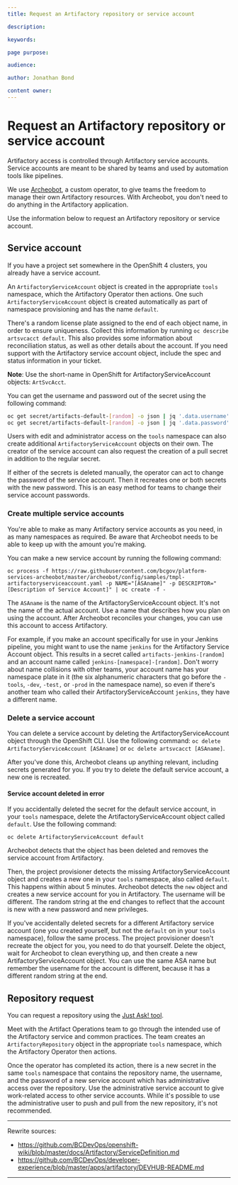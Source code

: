 ```yaml
---
title: Request an Artifactory repository or service account

description:

keywords:

page purpose:

audience:

author: Jonathan Bond

content owner:
---
```


# Request an Artifactory repository or service account

Artifactory access is controlled through Artifactory service accounts. Service accounts are meant to be shared by teams and used by automation tools like pipelines.

We use [Archeobot](bcgov/platform-services-archeobot), a custom operator, to give teams the freedom to manage their own Artifactory resources. With Archeobot, you don't need to do anything in the Artifactory application.

Use the information below to request an Artifactory repository or service account.

## Service account
If you have a project set somewhere in the OpenShift 4 clusters, you already have a service account.

An `ArtifactoryServiceAccount` object is created in the appropriate `tools` namespace, which the Artifactory Operator then actions. One such `ArtifactoryServiceAccount` object is created automatically as part of namespace provisioning and has the name `default`.

There's a random license plate assigned to the end of each object name, in order to ensure uniqueness. Collect this information by running `oc describe artsvcacct default`. This also provides some information about reconciliation status, as well as other details about the account. If you need support with the Artifactory service account object, include the spec and status information in your ticket.

**Note**: Use the short-name in OpenShift for ArtifactoryServiceAccount objects: `ArtSvcAcct`.

You can get the username and password out of the secret using the following command:

```bash
oc get secret/artifacts-default-[random] -o json | jq '.data.username' | tr -d "\"" | base64 -d
oc get secret/artifacts-default-[random] -o json | jq '.data.password' | tr -d "\"" | base64 -d
```
Users with edit and administrator access on the `tools` namespace can also create additional `ArtifactoryServiceAccount` objects on their own. The creator of the service account can also request the creation of a pull secret in addition to the regular secret.

If either of the secrets is deleted manually, the operator can act to change the password of the service account. Then it recreates one or both secrets with the new password. This is an easy method for teams to change their service account passwords.

### Create multiple service accounts
You're able to make as many Artifactory service accounts as you need, in as many namespaces as required. Be aware that Archeobot needs to be able to keep up with the amount you're making.

You can make a new service account by running the following command:

`oc process -f https://raw.githubusercontent.com/bcgov/platform-services-archeobot/master/archeobot/config/samples/tmpl-artifactoryserviceaccount.yaml -p NAME="[ASAname]" -p DESCRIPTOR="[Description of Service Account]" | oc create -f -`

The `ASAname` is the name of the ArtifactoryServiceAccount object. It's not the name of the actual account. Use a name that describes how you plan on using the account. After Archeobot reconciles your changes, you can use this account to access Artifactory.

For example, if you make an account specifically for use in your Jenkins pipeline, you might want to use the name `jenkins` for the Artifactory Service Account object. This results in a secret called `artifacts-jenkins-[random]` and an account name called `jenkins-[namespace]-[random]`. Don't worry about name collisions with other teams, your account name has your namespace plate in it (the six alphanumeric characters that go before the `-tools`, `-dev`, `-test,` or `-prod` in the namespace name), so even if there's another team who called their ArtifactoryServiceAccount `jenkins`, they have a different name.

### Delete a service account
You can delete a service account by deleting the ArtifactoryServiceAccount object through the OpenShift CLI. Use the following command:
`oc delete ArtifactoryServiceAccount [ASAname]` or `oc delete artsvcacct [ASAname]`.

After you've done this, Archeobot cleans up anything relevant, including secrets generated for you. If you try to delete the default service account, a new one is recreated. <!-- this line is up for questions -->
#### Service account deleted in error
If you accidentally deleted the secret for the default service account, in your `tools` namespace, delete the ArtifactoryServiceAccount object called `default`. Use the following command:

`oc delete ArtifactoryServiceAccount default`

Archeobot detects that the object has been deleted and removes the service account from Artifactory.

Then, the project provisioner detects the missing ArtifactoryServiceAccount object and creates a new one in your `tools` namespace, also called `default`. This happens within about 5 minutes. Archeobot detects the `new` object and creates a new service account for you in Artifactory. The username will be different. The random string at the end changes to reflect that the account is new with a new password and new privileges.

If you've accidentally deleted secrets for a different Artifactory service account (one you created yourself, but not the `default` on in your `tools` namespace), follow the same process. The project provisioner doesn't recreate the object for you, you need to do that yourself. Delete the object, wait for Archeobot to clean everything up, and then create a new ArtifactoryServiceAccount object. You can use the same ASA name but remember the username for the account is different, because it has a different random string at the end.

<!--



## How Do I Use An Artifactory Service Account?

You can use your Artifactory Service Account to pull public images through Artifactory instead of over the internet. This is faster for you, helps to ease bandwidth pressure on the cluster, and allows us to implement additional security scanning! Win-win-win, with just a little extra setup!

*Note*: These instructions assume that the Artifactory instance is hosted at `https://artifacts.developer.gov.bc.ca/` and a service account with appropriate permissions is already created. All accounts are automatically granted the necessary permissions to access the public caching repos in Artifactory.
-->

<!--
### What Do I Do Once I Have An Artifactory Project?

You'll be able to add repositories, add users to your project (who will then have access to your repositories), adjust the roles that your project uses to determine who has the authorization to perform which tasks in your project, and check the results of any Xray scans on your artifacts!

But first, you'll need to enter the Project in the Artifactory UI so you can see all this neat stuff! Once you've logged in, you'll see a drop-down box at the top of the screen that probably currently says "All". Click on this and select the name of your new Project to enter that project space! If you don't see it, that's because you're either not an admin in the relevant Openshift namespace (in which case you should go ask one of the admins to add you to the Artifactory Project), or you didn't login to Artifactory before creating the project (in which case you need to hit up the Platform Services team to fix it for you).

A couple of little tabs should now have appeared over the menu on the left - one with some boxes, and one with some gears. Click on the gears to enter the administrative tab of your Artifactory Project!



### How Do I Add Users or Service Accounts to My Project?

To add a new account to your project, click on the little gear at the top of the menu on the left, then click on "Identity and Access" Members, and then click on "Add Member" in the top right corner.

Switch to the "Users" tab at the top of the popup, and then search for a username. You can add the IDIR or GitHub user account of anyone who has already logged into Artifactory's GUI at least once - so if you have a team member who hasn't done that, make sure they do! You can also add any Artifactory Service Account. You can select multiple users to add them all at once. Then, you can specify the role you want to grant them. Typically, an Artifactory Service Account should be given the Contributor role, while a user should be given either the Developer role (to manage artifacts) or the Admin role (to manage access to the Project). You can also add additional roles to the Project, if you would prefer more finely-tuned control over who gets access to what.
-->

## Repository request

You can request a repository using the [Just Ask! tool](https://just-ask-web-bdec76-prod.apps.silver.devops.gov.bc.ca/).

Meet with the Artifact Operations team to go through the intended use of the Artifactory service and common practices. The team creates an `ArtifactoryRepository` object in the appropriate `tools` namespace, which the Artifactory Operator then actions.

Once the operator has completed its action, there is a new secret in the same `tools` namespace that contains the repository name, the username, and the password of a new service account which has administrative access over the repository. Use the administrative service account to give work-related access to other service accounts. While it's possible to use the administrative user to push and pull from the new repository, it's not recommended.

<!--
## How Do I Get An Artifactory Private Repository (aka How Do I Get An Artifactory Project)?

We use Artifactory Projects to provide teams with access to private repositories - if you want a private repository where you can push your own images or other artifacts, you'll need a project. If you don't want to be able to push your own images or other artifacts, you don't need a project.

If you want a project, the first thing you'll need to do is login to [Artifactory](https://artifacts.developer.gov.bc.ca) using SSO at least once. When a new project is created, Archeobot uses the list of admins in your namespace to grant those people access to the new Project - they can then turn around and grant other people access as required. But Artifactory doesn't know about those accounts if those people have never logged in before! So be sure to do that - and be sure to login with GitHub (and not IDIR) because your Openshift access is bound to your github account. If you'd like to swap to IDIR later, that's fine, but you should use Github to start!


Once you've done that, create an ArtifactoryProject object on your Openshift namespace, like this:

`oc process -f https://raw.githubusercontent.com/bcgov/platform-services-archeobot/master/archeobot/config/samples/tmpl-artifactoryproject.yaml -p NAME="[APname]" | oc create -f -`

Like with the `ASAname` in the previous section, the `APname` isn't going to completely reflect the name of the Project as it will appear in Artifactory. The Project's name in Artifactory will look something like `[NamespacePlate]-[APname]`. So, if you create an ArtifactoryProject object in the `a1b2c3-tools` namespace and give it an `APname` of `test`, then the Project's full name is going to be `a1b2c3-test`.

The project will *also* be given a shortname, called a Project Key. This will be created automatically using the first letter of your `APname` and 3 digits of your namespace name. So in our example Project, named `a1b2c3-test`, the Project Key will be `ta1b`. The Project Key must be unique.

When Archeobot sees a new ArtifactoryProject in your namespace, the first thing it'll do is send the Platform Team a note that you want a new Project, which we must approve. While you wait for your new ArtifactoryProject to be approved, you can look at it using the command `oc describe artproj [APname]`. You'll see that, under `spec`, there's an entry for your project key, and an `approval_status` field. It should read "pending" (though it might take a few minutes for Archeobot to notice and update the status, so don't fret if it doesn't say 'pending' immediately). This means that we haven't approved or rejected your request for an Artifactory project quite yet!

Once it's approved, you may see the `approval_status` field say "approved". In this situation, Archeobot knows that your ArtifactoryProject has been approved, but it hasn't had a chance to act on it yet and actually make the Project for you in Artifactory. More likely, though, you'll see a status of `nothing-to-approve`. This is the sort of "neutral" status that just tells you that there are no outstanding changes to be made. If you see this, it means that your Project has been created in Artifactory, and you can go [login](https://artifacts.developer.gov.bc.ca)! Yay!

You may notice that... why yes, you *can* patch the `approval_status` field. Does this mean that you can approve your own Project?! No, no it does not. That field is there for informational purposes only, and to let Archeobot know to take a second look at your ArtifactoryProject if it changes. You can change it to `approved` if you want, but that won't do anything and will, rather quickly, result in Archeobot setting it right back to `pending` again.

-->
<!--
### How Do I Make A Repository?

You can add a new repository to your project by clicking on the gear at the top of the menu on the left, then clicking the "Repositories" button and then clicking "Add Repositories" in the top corner. Most of the time, you'll be using a Local repository - though you may have occasion to use a virtual one. We'll get into the differences between those later. If you just want to push images to Artifactory, local is the one you want.

You'll need to pick a package type first. Once you've done that, you'll need to name your new repository. Notice that there's a little greyed-out box with your project key in front of the box where you can enter a name? All repos contained in projects will have the project key as a prefix. You don't need to add that yourself. As for the rest of the name, you should follow this naming convention: `[desc]-[pkgtype]-[location]`. So let's say you want to make just a general use docker repository for your team to push images to Artifactory. You might call your repo `gen-docker-local`. If we continue with the example from the Project creation section with a key of `ta1b`, then the whole name is going to be `ta1b-gen-docker-local`. In order to access this repo later, you'll use the URL `https://artifacts.developer.gov.bc.ca/ta1b-gen-docker-local`.

You might notice that our caching repos follow the same naming scheme - our repo for caching images from RedHat's docker repository, for example, is `redhat-docker-remote`.

You'll also need to pick your environments. These tags only affect access. You can grant a user in your project the ability to pull from all repos with the 'dev' tag, but not the 'prod' tag. Or you can do it vice versa. Make sure that you grant the appropriate access to the users who will need the artifacts in this repo!

You'll also definitely want to enable Xray Indexing at the bottom. Everything else can be left as default (though if you are familiar with these options and wish to change them, feel free to do so).

Click "Save and Finish." Congrats, you have a new repository that you can use! If you haven't done so already, be sure to grant the necessary access to your Artifactory Service Accounts!
-->


---
Rewrite sources:
* https://github.com/BCDevOps/openshift-wiki/blob/master/docs/Artifactory/ServiceDefinition.md
* https://github.com/BCDevOps/developer-experience/blob/master/apps/artifactory/DEVHUB-README.md
---
